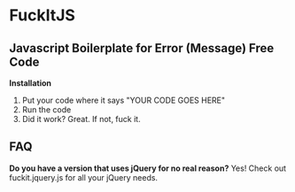FuckItJS
========

Javascript Boilerplate for Error (Message) Free Code
------------------------------------------------------

**Installation**

1. Put your code where it says "YOUR CODE GOES HERE"
2. Run the code
3. Did it work? Great. If not, fuck it.

FAQ
-------

**Do you have a version that uses jQuery for no real reason?**
Yes! Check out fuckit.jquery.js for all your jQuery needs.